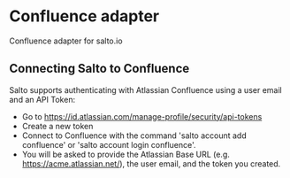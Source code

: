# Confluence adapter

Confluence adapter for salto.io

## Connecting Salto to Confluence

Salto supports authenticating with Atlassian Confluence using a user email and an API Token:

- Go to https://id.atlassian.com/manage-profile/security/api-tokens
- Create a new token
- Connect to Confluence with the command 'salto account add confluence' or 'salto account login confluence'.
- You will be asked to provide the Atlassian Base URL (e.g. https://acme.atlassian.net/), the user email, and the token you created.
